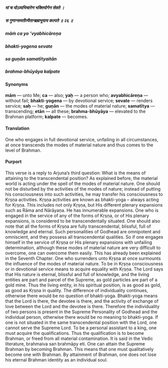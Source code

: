 ##### मां च योऽव्यभिचारेण भक्तियोगेन सेवते ।
##### स गुणान्समतीत्यैतान्ब्रह्मभूयाय कल्पते ॥ २६ ॥

##### māṁ ca yo ’vyabhicāreṇa
##### bhakti-yogena sevate
##### sa guṇān samatītyaitān
##### brahma-bhūyāya kalpate

#### Synonyms

**mām** — unto Me; **ca** — also; **yaḥ** — a person who; **avyabhicāreṇa** — without fail; **bhakti**-**yogena** — by devotional service; **sevate** — renders service; **saḥ** — he; **guṇān** — the modes of material nature; **samatītya** — transcending; **etān** — all these; **brahma**-**bhūyāya** — elevated to the Brahman platform; **kalpate** — becomes.

#### Translation

One who engages in full devotional service, unfailing in all circumstances, at once transcends the modes of material nature and thus comes to the level of Brahman.

#### Purport

This verse is a reply to Arjuna’s third question: What is the means of attaining to the transcendental position? As explained before, the material world is acting under the spell of the modes of material nature. One should not be disturbed by the activities of the modes of nature; instead of putting his consciousness into such activities, he may transfer his consciousness to Kṛṣṇa activities. Kṛṣṇa activities are known as bhakti-yoga – always acting for Kṛṣṇa. This includes not only Kṛṣṇa, but His different plenary expansions such as Rāma and Nārāyaṇa. He has innumerable expansions. One who is engaged in the service of any of the forms of Kṛṣṇa, or of His plenary expansions, is considered to be transcendentally situated. One should also note that all the forms of Kṛṣṇa are fully transcendental, blissful, full of knowledge and eternal. Such personalities of Godhead are omnipotent and omniscient, and they possess all transcendental qualities. So if one engages himself in the service of Kṛṣṇa or His plenary expansions with unfailing determination, although these modes of material nature are very difficult to overcome, one can overcome them easily. This has already been explained in the Seventh Chapter. One who surrenders unto Kṛṣṇa at once surmounts the influence of the modes of material nature. To be in Kṛṣṇa consciousness or in devotional service means to acquire equality with Kṛṣṇa. The Lord says that His nature is eternal, blissful and full of knowledge, and the living entities are part and parcel of the Supreme, as gold particles are part of a gold mine. Thus the living entity, in his spiritual position, is as good as gold, as good as Kṛṣṇa in quality. The difference of individuality continues, otherwise there would be no question of bhakti-yoga. Bhakti-yoga means that the Lord is there, the devotee is there, and the activity of exchange of love between the Lord and the devotee is there. Therefore the individuality of two persons is present in the Supreme Personality of Godhead and the individual person, otherwise there would be no meaning to bhakti-yoga. If one is not situated in the same transcendental position with the Lord, one cannot serve the Supreme Lord. To be a personal assistant to a king, one must acquire the qualifications. Thus the qualification is to become Brahman, or freed from all material contamination. It is said in the Vedic literature, brahmaiva san brahmāpy eti. One can attain the Supreme Brahman by becoming Brahman. This means that one must qualitatively become one with Brahman. By attainment of Brahman, one does not lose his eternal Brahman identity as an individual soul.
